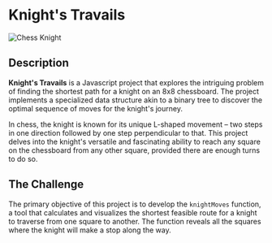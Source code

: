# Knight's Travails

![Chess Knight](chess-knight.png)

## Description

**Knight's Travails** is a Javascript project that explores the intriguing problem of finding the shortest path for a knight on an 8x8 chessboard. The project implements a specialized data structure akin to a binary tree to discover the optimal sequence of moves for the knight's journey.

In chess, the knight is known for its unique L-shaped movement – two steps in one direction followed by one step perpendicular to that. This project delves into the knight's versatile and fascinating ability to reach any square on the chessboard from any other square, provided there are enough turns to do so.

## The Challenge

The primary objective of this project is to develop the `knightMoves` function, a tool that calculates and visualizes the shortest feasible route for a knight to traverse from one square to another. The function reveals all the squares where the knight will make a stop along the way.

